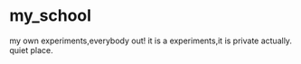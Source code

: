 # my_school
my own experiments,everybody out!
it is a experiments,it is private actually.
quiet place.
